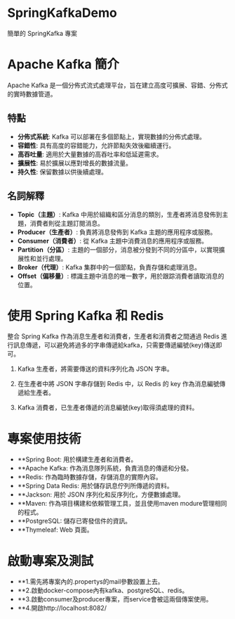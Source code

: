 # SpringKafkaDemo
簡單的 SpringKafka 專案

# Apache Kafka 簡介

Apache Kafka 是一個分佈式流式處理平台，旨在建立高度可擴展、容錯、分佈式的實時數據管道。

## 特點

- **分佈式系統**: Kafka 可以部署在多個節點上，實現數據的分佈式處理。
- **容錯性**: 具有高度的容錯能力，允許節點失效後繼續運行。
- **高吞吐量**: 適用於大量數據的高吞吐率和低延遲需求。
- **擴展性**: 易於擴展以應對增長的數據流量。
- **持久性**: 保留數據以供後續處理。

## 名詞解釋

- **Topic（主題）**: Kafka 中用於組織和區分消息的類別，生產者將消息發佈到主題，消費者則從主題訂閱消息。
- **Producer（生產者）**: 負責將消息發佈到 Kafka 主題的應用程序或服務。
- **Consumer（消費者）**: 從 Kafka 主題中消費消息的應用程序或服務。
- **Partition（分區）**: 主題的一個部分，消息被分發到不同的分區中，以實現擴展性和並行處理。
- **Broker（代理）**: Kafka 集群中的一個節點，負責存儲和處理消息。
- **Offset（偏移量）**: 標識主題中消息的唯一數字，用於跟踪消費者讀取消息的位置。

# 使用 Spring Kafka 和 Redis

整合 Spring Kafka 作為消息生產者和消費者，生產者和消費者之間通過 Redis 進行訊息傳遞，可以避免將過多的字串傳遞給kafka，只需要傳遞編號(key)傳送即可。

1. Kafka 生產者，將需要傳送的資料序列化為 JSON 字串。

2. 在生產者中將 JSON 字串存儲到 Redis 中，以 Redis 的 key 作為消息編號傳遞給生產者。

3. Kafka 消費者，已生產者傳遞的消息編號(key)取得須處理的資料。

# 專案使用技術
- **Spring Boot: 用於構建生產者和消費者。
- **Apache Kafka: 作為消息隊列系統，負責消息的傳遞和分發。
- **Redis: 作為臨時數據存儲，存儲消息的實際內容。
- **Spring Data Redis: 用於儲存訊息佇列所傳遞的資料。
- **Jackson: 用於 JSON 序列化和反序列化，方便數據處理。
- **Maven: 作為項目構建和依賴管理工具，並且使用maven modure管理相同的程式。
- **PostgreSQL: 儲存已寄發信件的資訊。
- **Thymeleaf: Web 頁面。

# 啟動專案及測試
- **1.需先將專案內的.propertys的mail參數設置上去。
- **2.啟動docker-compose內有kafka、postgreSQL、redis。
- **3.啟動consumer及producer專案，而service會被這兩個傳案使用。
- **4.開啟http://localhost:8082/



